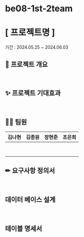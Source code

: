 # be08-1st-2team
# [ 프로젝트명 ]
기간 : 2024.05.25 ~ 2024.06.03
<br>

## 📖 프로젝트 개요

<br>

## ✨ 프로젝트 기대효과

<br>

## 🙋‍♀️ 팀원
|**김나현**|**김종원**|**장현준**|**조은희**|
|:--:|:--:|:--:|:--:|
|<br>&nbsp;|<br>&nbsp;|<br>&nbsp;|<br>&nbsp;|

## ✏ 요구사항 정의서

<br>

## 데이터 베이스 설계

<br>

## 테이블 명세서

